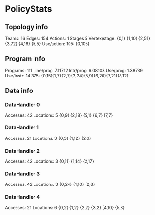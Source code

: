 # PolicyStats
## Topology info
Teams:		16
Edges:		154
Actions:	1
Stages		5
Vertex/stage:	{0,1} {1,10} {2,51} {3,72} {4,16} {5,5} 
Use/action:	105: {0,105} 

## Program info
Programs:	111
Line/prog:	7.11712
Intr/prog:	6.08108
Use/prog:	1.38739
Use/instr:	14.375: {0,15}{1,7}{2,7}{3,24}{5,9}{6,20}{7,21}{8,12}

## Data info

### DataHandler 0
Accesses:	42
Locations:	5
{0,9} {2,18} {5,1} {6,7} {7,7} 

### DataHandler 1
Accesses:	21
Locations:	3
{0,3} {1,12} {2,6} 

### DataHandler 2
Accesses:	42
Locations:	3
{0,11} {1,14} {2,17} 

### DataHandler 3
Accesses:	42
Locations:	3
{0,24} {1,10} {2,8} 

### DataHandler 4
Accesses:	21
Locations:	6
{0,2} {1,2} {2,2} {3,2} {4,10} {5,3} 